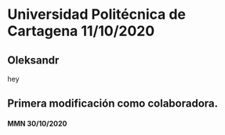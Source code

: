 # Universidad Politécnica de Cartagena 11/10/2020


## Oleksandr
hey



## Primera modificación como colaboradora.
#### MMN 30/10/2020 

